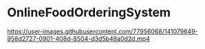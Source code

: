 # OnlineFoodOrderingSystem




https://user-images.githubusercontent.com/77956068/141079649-958d2727-0901-408d-8504-d3d5b48a0d2d.mp4



